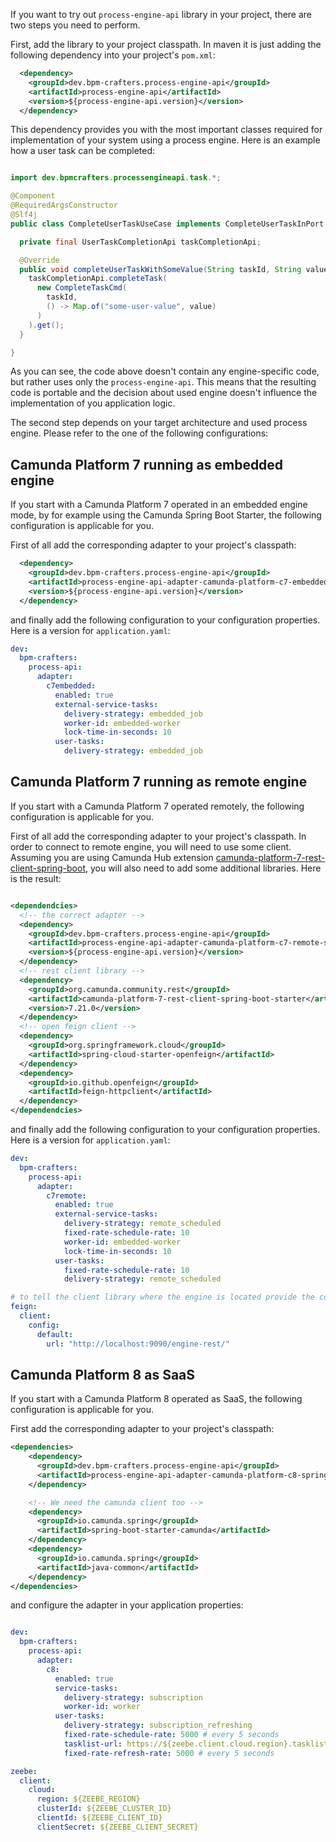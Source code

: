 If you want to try out `process-engine-api` library in your project, there are two steps you need to perform.

First, add the library to your project classpath. In maven it is just adding the following dependency into your 
project's `pom.xml`:

```xml 
  <dependency>
    <groupId>dev.bpm-crafters.process-engine-api</groupId>
    <artifactId>process-engine-api</artifactId>
    <version>${process-engine-api.version}</version>
  </dependency>
```

This dependency provides you with the most important classes required for implementation of your system using
a process engine. Here is an example how a user task can be completed:

```java

import dev.bpmcrafters.processengineapi.task.*;

@Component
@RequiredArgsConstructor
@Slf4j
public class CompleteUserTaskUseCase implements CompleteUserTaskInPort {

  private final UserTaskCompletionApi taskCompletionApi;

  @Override
  public void completeUserTaskWithSomeValue(String taskId, String value) {
    taskCompletionApi.completeTask(
      new CompleteTaskCmd(
        taskId,
        () -> Map.of("some-user-value", value)
      )
    ).get();
  }

}

```

As you can see, the code above doesn't contain any engine-specific code, but rather uses only the `process-engine-api`.
This means that the resulting code is portable and the decision about used engine doesn't influence the implementation
of you application logic.

The second step depends on your target architecture and used process engine. Please refer to the one of the following
configurations:

## Camunda Platform 7 running as embedded engine

If you start with a Camunda Platform 7 operated in an embedded engine mode, by for example using the Camunda Spring Boot Starter,
the following configuration is applicable for you. 

First of all add the corresponding adapter to your project's classpath:

```xml 
  <dependency>
    <groupId>dev.bpm-crafters.process-engine-api</groupId>
    <artifactId>process-engine-api-adapter-camunda-platform-c7-embedded-spring-boot-starter</artifactId>
    <version>${process-engine-api.version}</version>
  </dependency>
```

and finally add the following configuration to your configuration properties. Here is a version for `application.yaml`:

```yaml 
dev:
  bpm-crafters:
    process-api:
      adapter:
        c7embedded:
          enabled: true
          external-service-tasks:
            delivery-strategy: embedded_job
            worker-id: embedded-worker
            lock-time-in-seconds: 10
          user-tasks:
            delivery-strategy: embedded_job

```

## Camunda Platform 7 running as remote engine

If you start with a Camunda Platform 7 operated remotely, the following configuration is applicable for you.

First of all add the corresponding adapter to your project's classpath. In order to connect to remote engine,
you will need to use some client. Assuming you are using Camunda Hub extension [camunda-platform-7-rest-client-spring-boot](https://github.com/camunda-community-hub/camunda-platform-7-rest-client-spring-boot),
you will also need to add some additional libraries. Here is the result:

```xml

<dependendcies>
  <!-- the correct adapter -->
  <dependency>
    <groupId>dev.bpm-crafters.process-engine-api</groupId>
    <artifactId>process-engine-api-adapter-camunda-platform-c7-remote-spring-boot-starter</artifactId>
    <version>${process-engine-api.version}</version>
  </dependency>
  <!-- rest client library --> 
  <dependency>
    <groupId>org.camunda.community.rest</groupId>
    <artifactId>camunda-platform-7-rest-client-spring-boot-starter</artifactId>
    <version>7.21.0</version>
  </dependency>
  <!-- open feign client -->
  <dependency>
    <groupId>org.springframework.cloud</groupId>
    <artifactId>spring-cloud-starter-openfeign</artifactId>
  </dependency>
  <dependency>
    <groupId>io.github.openfeign</groupId>
    <artifactId>feign-httpclient</artifactId>
  </dependency>
</dependendcies>

```

and finally add the following configuration to your configuration properties. Here is a version for `application.yaml`:

```yaml 
dev:
  bpm-crafters:
    process-api:
      adapter:
        c7remote:
          enabled: true
          external-service-tasks:
            delivery-strategy: remote_scheduled
            fixed-rate-schedule-rate: 10
            worker-id: embedded-worker
            lock-time-in-seconds: 10
          user-tasks:
            fixed-rate-schedule-rate: 10
            delivery-strategy: remote_scheduled

# to tell the client library where the engine is located provide the correct details below:
feign:
  client:
    config:
      default:
        url: "http://localhost:9090/engine-rest/"

```

## Camunda Platform 8 as SaaS

If you start with a Camunda Platform 8 operated as SaaS, the following configuration is applicable for you.

First add the corresponding adapter to your project's classpath:

```xml 
<dependencies>
    <dependency>
      <groupId>dev.bpm-crafters.process-engine-api</groupId>
      <artifactId>process-engine-api-adapter-camunda-platform-c8-spring-boot-starter</artifactId>
    </dependency>

    <!-- We need the camunda client too -->
    <dependency>
      <groupId>io.camunda.spring</groupId>
      <artifactId>spring-boot-starter-camunda</artifactId>
    </dependency>
    <dependency>
      <groupId>io.camunda.spring</groupId>
      <artifactId>java-common</artifactId>
    </dependency>
</dependencies>
```

and configure the adapter in your application properties:

```yaml

dev:
  bpm-crafters:
    process-api:
      adapter:
        c8:
          enabled: true
          service-tasks:
            delivery-strategy: subscription
            worker-id: worker
          user-tasks:
            delivery-strategy: subscription_refreshing
            fixed-rate-schedule-rate: 5000 # every 5 seconds
            tasklist-url: https://${zeebe.client.cloud.region}.tasklist.camunda.io/${zeebe.client.cloud.clusterId}
            fixed-rate-refresh-rate: 5000 # every 5 seconds

zeebe:
  client:
    cloud:
      region: ${ZEEBE_REGION}
      clusterId: ${ZEEBE_CLUSTER_ID}
      clientId: ${ZEEBE_CLIENT_ID}
      clientSecret: ${ZEEBE_CLIENT_SECRET}

```
